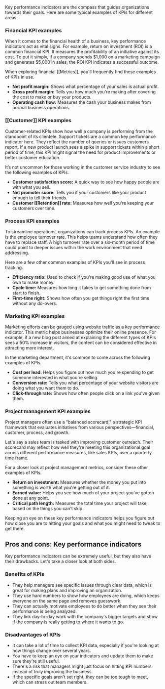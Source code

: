 Key performance indicators are the compass that guides organizations towards their goals. Here are some typical examples of KPIs for different areas.

### Financial KPI examples

When it comes to the financial health of a business, key performance indicators act as vital signs. For example, return on investment (ROI) is a common financial KPI. It measures the profitability of an initiative against its cost. To put it simply, if a company spends $1,000 on a marketing campaign and generates $5,000 in sales, the ROI KPI indicates a successful outcome.

When exploring financial [[Metrics]], you'll frequently find these examples of KPIs in use.

- **Net profit margin:** Shows what percentage of your sales is actual profit.
- **Gross profit margin:** Tells you how much you're making after covering the cost to make or buy your products.
- **Operating cash flow:** Measures the cash your business makes from normal business operations.

### [[Customer]] KPI examples

Customer-related KPIs show how well a company is performing from the standpoint of its clientele. Support tickets are a common key performance indicator here. They reflect the number of queries or issues customers report. If a new product launch sees a spike in support tickets within a short period of time, this KPI might signal the need for product improvements or better customer education.

It’s not uncommon for those working in the customer service industry to see the following examples of KPIs.

- **Customer satisfaction score:** A quick way to see how happy people are with what you sell.
- **Net promoter score:** Tells you if your customers like your product enough to tell their friends.
- **Customer [[Retention]] rate:** Measures how well you're keeping your customers over time.
    
### Process KPI examples

To streamline operations, organizations can track process KPIs. An example is the employee turnover rate. This helps teams understand how often they have to replace staff. A high turnover rate over a six-month period of time could point to deeper issues within the work environment that need addressing.

Here are a few other common examples of KPIs you'll see in process tracking.

- **Efficiency ratio:** Used to check if you're making good use of what you own to make money.
- **Cycle time:** Measures how long it takes to get something done from start to finish.
- **First-time right:** Shows how often you get things right the first time without any do-overs.

### Marketing KPI examples

Marketing efforts can be gauged using website traffic as a key performance indicator. This metric helps businesses optimize their online presence. For example, if a new blog post aimed at explaining the different types of KPIs sees a 50% increase in visitors, the content can be considered effective in attracting more interest.

In the marketing department, it's common to come across the following examples of KPIs.

- **Cost per lead:** Helps you figure out how much you're spending to get someone interested in what you're selling.
- **Conversion rate:** Tells you what percentage of your website visitors are doing what you want them to do.
- **Click-through rate:** Shows how often people click on a link you've given them.

### Project management KPI examples

Project managers often use a "balanced scorecard," a strategic KPI framework that evaluates initiatives from various perspectives—financial, customer, process, and growth. 

Let's say a sales team is tasked with improving customer outreach. Their scorecard may reflect how well they're meeting this organizational goal across different performance measures, like sales KPIs, over a quarterly time frame.

For a closer look at project management metrics, consider these other examples of KPIs.

- **Return on investment:** Measures whether the money you put into something is worth what you're getting out of it.
- **Earned value:** Helps you see how much of your project you've gotten done at any point.
- **Critical path length:** Measures the total time your project will take, based on the things you can't skip.
    

Keeping an eye on these key performance indicators helps you figure out how close you are to hitting your goals and what you might need to tweak to get there.

## Pros and cons: Key performance indicators

Key performance indicators can be extremely useful, but they also have their drawbacks. Let's take a closer look at both sides.

### Benefits of KPIs

- They help managers see specific issues through clear data, which is great for making plans and improving an organization.
- They use hard numbers to show how employees are doing, which keeps everyone on the same page and removes guesswork.
- They can actually motivate employees to do better when they see their performance is being analyzed.
- They link day-to-day work with the company's bigger targets and show if the company is really getting to where it wants to go.

### Disadvantages of KPIs

- It can take a lot of time to collect KPI data, especially if you're looking at how things change over several years.
- You have to keep an eye on your indicators and update them to make sure they're still useful.
- There's a risk that managers might just focus on hitting KPI numbers instead of truly improving the business.
- If the specific goals aren't set right, they can be too tough to meet, which can stress out team members.
